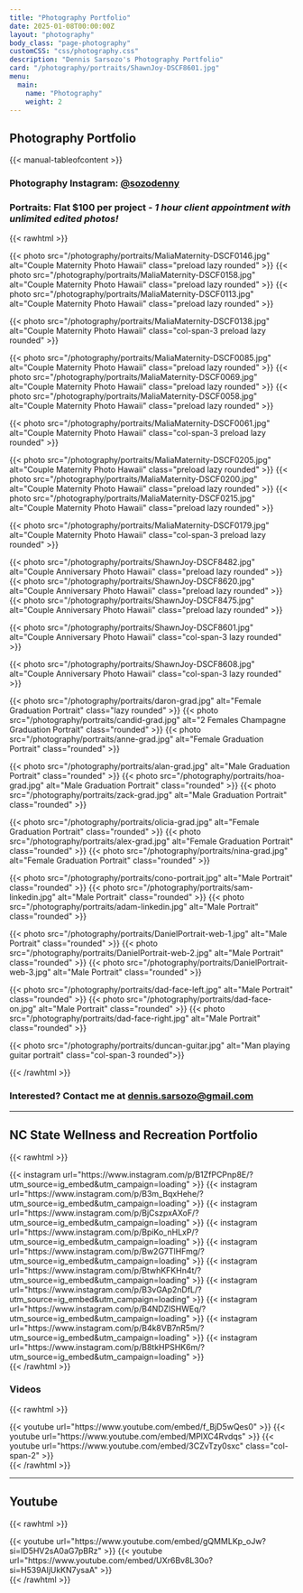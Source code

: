 ```yaml
---
title: "Photography Portfolio"
date: 2025-01-08T00:00:00Z
layout: "photography"
body_class: "page-photography"
customCSS: "css/photography.css"
description: "Dennis Sarsozo's Photography Portfolio"
card: "/photography/portraits/ShawnJoy-DSCF8601.jpg"
menu:
  main:
    name: "Photography"
    weight: 2
---
```

## Photography Portfolio

{{< manual-tableofcontent >}}

### Photography Instagram: [@sozodenny](https://www.instagram.com/sozodenny)

### Portraits: Flat $100 per project - *1 hour client appointment with unlimited edited photos!*

{{< rawhtml >}}
<div class="grid grid-cols-3 gap-4">

  {{< photo src="/photography/portraits/MaliaMaternity-DSCF0146.jpg" alt="Couple Maternity Photo Hawaii" class="preload lazy rounded" >}}
  {{< photo src="/photography/portraits/MaliaMaternity-DSCF0158.jpg" alt="Couple Maternity Photo Hawaii" class="preload lazy rounded" >}}
  {{< photo src="/photography/portraits/MaliaMaternity-DSCF0113.jpg" alt="Couple Maternity Photo Hawaii" class="preload lazy rounded" >}}

  {{< photo src="/photography/portraits/MaliaMaternity-DSCF0138.jpg" alt="Couple Maternity Photo Hawaii" class="col-span-3 preload lazy rounded" >}}

  {{< photo src="/photography/portraits/MaliaMaternity-DSCF0085.jpg" alt="Couple Maternity Photo Hawaii" class="preload lazy rounded" >}}
  {{< photo src="/photography/portraits/MaliaMaternity-DSCF0069.jpg" alt="Couple Maternity Photo Hawaii" class="preload lazy rounded" >}}
  {{< photo src="/photography/portraits/MaliaMaternity-DSCF0058.jpg" alt="Couple Maternity Photo Hawaii" class="preload lazy rounded" >}}

  {{< photo src="/photography/portraits/MaliaMaternity-DSCF0061.jpg" alt="Couple Maternity Photo Hawaii" class="col-span-3 preload lazy rounded" >}}

  {{< photo src="/photography/portraits/MaliaMaternity-DSCF0205.jpg" alt="Couple Maternity Photo Hawaii" class="preload lazy rounded" >}}
  {{< photo src="/photography/portraits/MaliaMaternity-DSCF0200.jpg" alt="Couple Maternity Photo Hawaii" class="preload lazy rounded" >}}
  {{< photo src="/photography/portraits/MaliaMaternity-DSCF0215.jpg" alt="Couple Maternity Photo Hawaii" class="preload lazy rounded" >}}

  {{< photo src="/photography/portraits/MaliaMaternity-DSCF0179.jpg" alt="Couple Maternity Photo Hawaii" class="col-span-3 preload lazy rounded" >}}

  {{< photo src="/photography/portraits/ShawnJoy-DSCF8482.jpg" alt="Couple Anniversary Photo Hawaii" class="preload lazy rounded" >}}
  {{< photo src="/photography/portraits/ShawnJoy-DSCF8620.jpg" alt="Couple Anniversary Photo Hawaii" class="preload lazy rounded" >}}
  {{< photo src="/photography/portraits/ShawnJoy-DSCF8475.jpg" alt="Couple Anniversary Photo Hawaii" class="preload lazy rounded" >}}

  {{< photo src="/photography/portraits/ShawnJoy-DSCF8601.jpg" alt="Couple Anniversary Photo Hawaii" class="col-span-3 lazy rounded" >}}

  {{< photo src="/photography/portraits/ShawnJoy-DSCF8608.jpg" alt="Couple Anniversary Photo Hawaii" class="col-span-3 lazy rounded" >}}

  {{< photo src="/photography/portraits/daron-grad.jpg" alt="Female Graduation Portrait" class="lazy rounded" >}}
  {{< photo src="/photography/portraits/candid-grad.jpg" alt="2 Females Champagne Graduation Portrait" class="rounded" >}}
  {{< photo src="/photography/portraits/anne-grad.jpg" alt="Female Graduation Portrait" class="rounded" >}}
  
  {{< photo src="/photography/portraits/alan-grad.jpg" alt="Male Graduation Portrait" class="rounded" >}}
  {{< photo src="/photography/portraits/hoa-grad.jpg" alt="Male Graduation Portrait" class="rounded" >}}
  {{< photo src="/photography/portraits/zack-grad.jpg" alt="Male Graduation Portrait" class="rounded" >}}
  
  {{< photo src="/photography/portraits/olicia-grad.jpg" alt="Female Graduation Portrait" class="rounded" >}}
  {{< photo src="/photography/portraits/alex-grad.jpg" alt="Female Graduation Portrait" class="rounded" >}}
  {{< photo src="/photography/portraits/nina-grad.jpg" alt="Female Graduation Portrait" class="rounded" >}}
  
  {{< photo src="/photography/portraits/cono-portrait.jpg" alt="Male Portrait" class="rounded" >}}
  {{< photo src="/photography/portraits/sam-linkedin.jpg" alt="Male Portrait" class="rounded" >}}
  {{< photo src="/photography/portraits/adam-linkedin.jpg" alt="Male Portrait" class="rounded" >}}
  
  {{< photo src="/photography/portraits/DanielPortrait-web-1.jpg" alt="Male Portrait" class="rounded" >}}
  {{< photo src="/photography/portraits/DanielPortrait-web-2.jpg" alt="Male Portrait" class="rounded" >}}
  {{< photo src="/photography/portraits/DanielPortrait-web-3.jpg" alt="Male Portrait" class="rounded" >}}
  
  {{< photo src="/photography/portraits/dad-face-left.jpg" alt="Male Portrait" class="rounded" >}}
  {{< photo src="/photography/portraits/dad-face-on.jpg" alt="Male Portrait" class="rounded" >}}
  {{< photo src="/photography/portraits/dad-face-right.jpg" alt="Male Portrait" class="rounded" >}}

  {{< photo src="/photography/portraits/duncan-guitar.jpg" alt="Man playing guitar portrait" class="col-span-3 rounded">}}
</div>
{{< /rawhtml >}}

### Interested? Contact me at [dennis.sarsozo@gmail.com](mailto:dennis.sarsozo@gmail.com)

---

## NC State Wellness and Recreation Portfolio

{{< rawhtml >}}
<div class="grid grid-cols-1 sm:grid-cols-2 lg:grid-cols-3 gap-4">
  {{< instagram url="https://www.instagram.com/p/B1ZfPCPnp8E/?utm_source=ig_embed&utm_campaign=loading" >}}
  {{< instagram url="https://www.instagram.com/p/B3m_BqxHehe/?utm_source=ig_embed&utm_campaign=loading" >}}
  {{< instagram url="https://www.instagram.com/p/BjCszpxAXoF/?utm_source=ig_embed&utm_campaign=loading" >}}
  {{< instagram url="https://www.instagram.com/p/BpiKo_nHLxP/?utm_source=ig_embed&utm_campaign=loading" >}}
  {{< instagram url="https://www.instagram.com/p/Bw2G7TlHFmg/?utm_source=ig_embed&utm_campaign=loading" >}}
  {{< instagram url="https://www.instagram.com/p/BtwhKFKHn4t/?utm_source=ig_embed&utm_campaign=loading" >}}
  {{< instagram url="https://www.instagram.com/p/B3vGAp2nDfL/?utm_source=ig_embed&utm_campaign=loading" >}}
  {{< instagram url="https://www.instagram.com/p/B4NDZlSHWEq/?utm_source=ig_embed&utm_campaign=loading" >}}
  {{< instagram url="https://www.instagram.com/p/B4k8VB7nR5m/?utm_source=ig_embed&utm_campaign=loading" >}}
  {{< instagram url="https://www.instagram.com/p/B8tkHPSHK6m/?utm_source=ig_embed&utm_campaign=loading" >}}
</div>
{{< /rawhtml >}}

### Videos

{{< rawhtml >}}
<div class="grid grid-cols-2 sm:grid-cols-2 gap-4 mt-8">
  {{< youtube url="https://www.youtube.com/embed/f_BjD5wQes0" >}}
  {{< youtube url="https://www.youtube.com/embed/MPlXC4Rvdqs" >}}
  {{< youtube url="https://www.youtube.com/embed/3CZvTzy0sxc" class="col-span-2" >}}
</div>
{{< /rawhtml >}}

---

## Youtube

{{< rawhtml >}}
<div class="grid grid-cols-1 sm:grid-cols-2 gap-4 mt-8">
  {{< youtube url="https://www.youtube.com/embed/gQMMLKp_oJw?si=ID5HV2sA0aG7pBRz" >}}
  {{< youtube url="https://www.youtube.com/embed/UXr6Bv8L30o?si=H539AljUkKN7ysaA" >}}
</div>
{{< /rawhtml >}}
